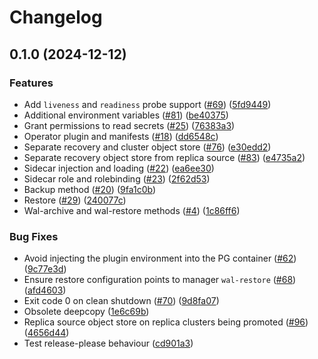 # Changelog

## 0.1.0 (2024-12-12)


### Features

* Add `liveness` and `readiness` probe support ([#69](https://github.com/fcanovai/plugin-barman-cloud/issues/69)) ([5fd9449](https://github.com/fcanovai/plugin-barman-cloud/commit/5fd9449b27394756e0baf76b1356900850f687a6))
* Additional environment variables ([#81](https://github.com/fcanovai/plugin-barman-cloud/issues/81)) ([be40375](https://github.com/fcanovai/plugin-barman-cloud/commit/be4037529c44858278dd80e3eb32f39f3f68c5c6))
* Grant permissions to read secrets ([#25](https://github.com/fcanovai/plugin-barman-cloud/issues/25)) ([76383a3](https://github.com/fcanovai/plugin-barman-cloud/commit/76383a30afd3bd829f01936dc3dfc81f1d189d2d))
* Operator plugin and manifests ([#18](https://github.com/fcanovai/plugin-barman-cloud/issues/18)) ([dd6548c](https://github.com/fcanovai/plugin-barman-cloud/commit/dd6548c4a26031324975d97aee345e4e6a2e7efa))
* Separate recovery and cluster object store ([#76](https://github.com/fcanovai/plugin-barman-cloud/issues/76)) ([e30edd2](https://github.com/fcanovai/plugin-barman-cloud/commit/e30edd2318d76e10fd7af344c0e4326f1e5033ec))
* Separate recovery object store from replica source ([#83](https://github.com/fcanovai/plugin-barman-cloud/issues/83)) ([e4735a2](https://github.com/fcanovai/plugin-barman-cloud/commit/e4735a2f85724cf8493f513658783e5330c3efcf))
* Sidecar injection and loading ([#22](https://github.com/fcanovai/plugin-barman-cloud/issues/22)) ([ea6ee30](https://github.com/fcanovai/plugin-barman-cloud/commit/ea6ee30d2ea30f9e9df22002ce5f5a68fcb37ade))
* Sidecar role and rolebinding ([#23](https://github.com/fcanovai/plugin-barman-cloud/issues/23)) ([2f62d53](https://github.com/fcanovai/plugin-barman-cloud/commit/2f62d539c949f344cb5534b7ffbb90860663a106))
* Backup method ([#20](https://github.com/fcanovai/plugin-barman-cloud/issues/20)) ([9fa1c0b](https://github.com/fcanovai/plugin-barman-cloud/commit/9fa1c0beab4882af3f4c737d049b5bafcf7e28a6))
* Restore ([#29](https://github.com/fcanovai/plugin-barman-cloud/issues/29)) ([240077c](https://github.com/fcanovai/plugin-barman-cloud/commit/240077c77192d9572767d7ec76d02e578b94faca))
* Wal-archive and wal-restore methods ([#4](https://github.com/fcanovai/plugin-barman-cloud/issues/4)) ([1c86ff6](https://github.com/fcanovai/plugin-barman-cloud/commit/1c86ff65747b5b348fb1ed2b0e5b0594fd156116))


### Bug Fixes

* Avoid injecting the plugin environment into the PG container ([#62](https://github.com/fcanovai/plugin-barman-cloud/issues/62)) ([9c77e3d](https://github.com/fcanovai/plugin-barman-cloud/commit/9c77e3de9f05a56c567c9fa6b0f75ca55a05ddf8))
* Ensure restore configuration points to manager `wal-restore` ([#68](https://github.com/fcanovai/plugin-barman-cloud/issues/68)) ([afd4603](https://github.com/fcanovai/plugin-barman-cloud/commit/afd4603023ce0f245687856eb05d9a30875b8bac))
* Exit code 0 on clean shutdown ([#70](https://github.com/fcanovai/plugin-barman-cloud/issues/70)) ([9d8fa07](https://github.com/fcanovai/plugin-barman-cloud/commit/9d8fa079fec6b82c5aef6397b4b6318fbe9ebb0b))
* Obsolete deepcopy ([1e6c69b](https://github.com/fcanovai/plugin-barman-cloud/commit/1e6c69bac022914732fbaabb5bae0969893f5049))
* Replica source object store on replica clusters being promoted ([#96](https://github.com/fcanovai/plugin-barman-cloud/issues/96)) ([4656d44](https://github.com/fcanovai/plugin-barman-cloud/commit/4656d44c85a3d05e38cb536b2db69aa47c575619))
* Test release-please behaviour ([cd901a3](https://github.com/fcanovai/plugin-barman-cloud/commit/cd901a394e07dbad609049b6117ba0aee8225209))

